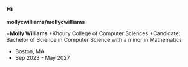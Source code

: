 ### Hi 

**mollycwilliams/mollycwilliams** 


+**Molly Williams**
+Khoury College of Computer Sciences
+Candidate: Bachelor of Science in Computer Science with a minor in Mathematics
+ Boston, MA
+ Sep 2023 - May 2027
